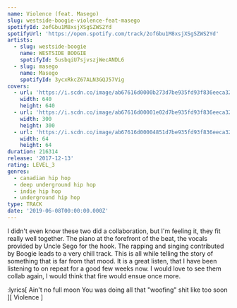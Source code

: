 ```yaml
---
name: Violence (feat. Masego)
slug: westside-boogie-violence-feat-masego
spotifyId: 2ofGbu1M8xsjXSgSZWS2Yd
spotifyUrl: 'https://open.spotify.com/track/2ofGbu1M8xsjXSgSZWS2Yd'
artists:
  - slug: westside-boogie
    name: WESTSIDE BOOGIE
    spotifyId: 5usbqiU7sjvszjWecANDL6
  - slug: masego
    name: Masego
    spotifyId: 3ycxRkcZ67ALN3GQJ57Vig
covers:
  - url: 'https://i.scdn.co/image/ab67616d0000b273d7be935fd93f836eeca32c6d'
    width: 640
    height: 640
  - url: 'https://i.scdn.co/image/ab67616d00001e02d7be935fd93f836eeca32c6d'
    width: 300
    height: 300
  - url: 'https://i.scdn.co/image/ab67616d00004851d7be935fd93f836eeca32c6d'
    width: 64
    height: 64
duration: 216314
release: '2017-12-13'
rating: LEVEL_3
genres:
  - canadian hip hop
  - deep underground hip hop
  - indie hip hop
  - underground hip hop
type: TRACK
date: '2019-06-08T00:00:00.000Z'
---
```

I didn't even know these two did a collaboration, but I'm feeling it, they fit really well
together. The piano at the forefront of the beat, the vocals provided by Uncle Sego for the
hook. The rapping and singing contributed by Boogie leads to a very chill track. This is all
while telling the story of something that is far from that mood. It is a great listen, that
I have been listening to on repeat for a good few weeks now. I would love to see them collab
again, I would think that fire would ensue once more.

:lyrics[
  Ain't no full moon You was doing all that "woofing" shit like too soon
][
  Violence
]
